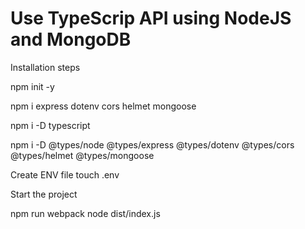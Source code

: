 # Use TypeScrip API using NodeJS and MongoDB


Installation steps

npm init -y

npm i express dotenv cors helmet mongoose

npm i -D typescript

npm i -D @types/node @types/express @types/dotenv @types/cors @types/helmet @types/mongoose

Create ENV file 
touch .env

Start the project

npm run webpack
node dist/index.js
